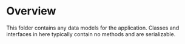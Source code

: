 # Overview
This folder contains any data models for the application. Classes and interfaces in here
typically contain no methods and are serializable.